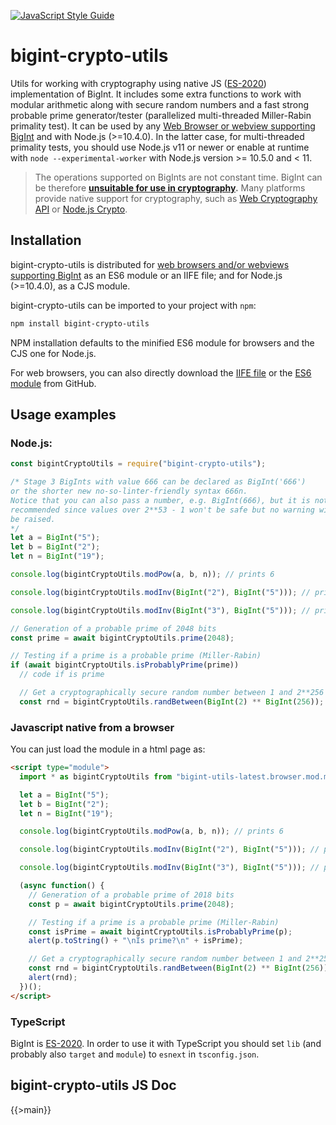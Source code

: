 [![JavaScript Style Guide](https://img.shields.io/badge/code_style-standard-brightgreen.svg)](https://standardjs.com)

# bigint-crypto-utils

Utils for working with cryptography using native JS ([ES-2020](https://tc39.es/ecma262/#sec-bigint-objects)) implementation of BigInt. It includes some extra functions to work with modular arithmetic along with secure random numbers and a fast strong probable prime generator/tester (parallelized multi-threaded Miller-Rabin primality test). It can be used by any [Web Browser or webview supporting BigInt](https://developer.mozilla.org/en-US/docs/Web/JavaScript/Reference/Global_Objects/BigInt#Browser_compatibility) and with Node.js (>=10.4.0). In the latter case, for multi-threaded primality tests, you should use Node.js v11 or newer or enable at runtime with `node --experimental-worker` with Node.js version >= 10.5.0 and < 11.

> The operations supported on BigInts are not constant time. BigInt can be therefore **[unsuitable for use in cryptography](https://www.chosenplaintext.ca/articles/beginners-guide-constant-time-cryptography.html).** Many platforms provide native support for cryptography, such as [Web Cryptography API](https://w3c.github.io/webcrypto/) or [Node.js Crypto](https://nodejs.org/dist/latest/docs/api/crypto.html).

## Installation

bigint-crypto-utils is distributed for [web browsers and/or webviews supporting BigInt](https://developer.mozilla.org/en-US/docs/Web/JavaScript/Reference/Global_Objects/BigInt#Browser_compatibility) as an ES6 module or an IIFE file; and for Node.js (>=10.4.0), as a CJS module.

bigint-crypto-utils can be imported to your project with `npm`:

```bash
npm install bigint-crypto-utils
```

NPM installation defaults to the minified ES6 module for browsers and the CJS one for Node.js.

For web browsers, you can also directly download the [IIFE file](https://raw.githubusercontent.com/juanelas/bigint-crypto-utils/master/dist/bigint-crypto-utils-latest.browser.js) or the [ES6 module](https://raw.githubusercontent.com/juanelas/bigint-crypto-utils/master/dist/bigint-crypto-utils-latest.browser.mod.min.js) from GitHub.

## Usage examples

### Node.js:

```javascript
const bigintCryptoUtils = require("bigint-crypto-utils");

/* Stage 3 BigInts with value 666 can be declared as BigInt('666')
or the shorter new no-so-linter-friendly syntax 666n.
Notice that you can also pass a number, e.g. BigInt(666), but it is not
recommended since values over 2**53 - 1 won't be safe but no warning will
be raised.
*/
let a = BigInt("5");
let b = BigInt("2");
let n = BigInt("19");

console.log(bigintCryptoUtils.modPow(a, b, n)); // prints 6

console.log(bigintCryptoUtils.modInv(BigInt("2"), BigInt("5"))); // prints 3

console.log(bigintCryptoUtils.modInv(BigInt("3"), BigInt("5"))); // prints 2

// Generation of a probable prime of 2048 bits
const prime = await bigintCryptoUtils.prime(2048);

// Testing if a prime is a probable prime (Miller-Rabin)
if (await bigintCryptoUtils.isProbablyPrime(prime))
  // code if is prime

  // Get a cryptographically secure random number between 1 and 2**256 bits.
  const rnd = bigintCryptoUtils.randBetween(BigInt(2) ** BigInt(256));
```

### Javascript native from a browser

You can just load the module in a html page as:

```html
<script type="module">
  import * as bigintCryptoUtils from "bigint-utils-latest.browser.mod.min.js";

  let a = BigInt("5");
  let b = BigInt("2");
  let n = BigInt("19");

  console.log(bigintCryptoUtils.modPow(a, b, n)); // prints 6

  console.log(bigintCryptoUtils.modInv(BigInt("2"), BigInt("5"))); // prints 3

  console.log(bigintCryptoUtils.modInv(BigInt("3"), BigInt("5"))); // prints 2

  (async function() {
    // Generation of a probable prime of 2018 bits
    const p = await bigintCryptoUtils.prime(2048);

    // Testing if a prime is a probable prime (Miller-Rabin)
    const isPrime = await bigintCryptoUtils.isProbablyPrime(p);
    alert(p.toString() + "\nIs prime?\n" + isPrime);

    // Get a cryptographically secure random number between 1 and 2**256 bits.
    const rnd = bigintCryptoUtils.randBetween(BigInt(2) ** BigInt(256));
    alert(rnd);
  })();
</script>
```

### TypeScript

BigInt is [ES-2020](https://tc39.es/ecma262/#sec-bigint-objects). In order to use it with TypeScript you should set `lib` (and probably also `target` and `module`) to `esnext` in `tsconfig.json`.

## bigint-crypto-utils JS Doc

{{>main}}
